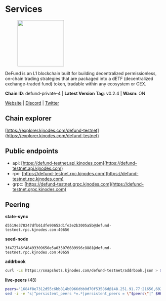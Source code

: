 # Services

<figure><img src="https://raw.githubusercontent.com/kj89/testnet_manuals/main/pingpub/logos/defund.png" width="150" alt=""><figcaption></figcaption></figure>

DeFund is an L1 blockchain built for building decentralized permissionless,  on-chain trading strategies that are packaged into a dETF (decentralized  exchange-traded fund) token, tradable within any ecosystem or CEX.

**Chain ID**: defund-private-4 | **Latest Version Tag**: v0.2.4 | **Wasm**: ON

[Website](https://www.defund.app) | [Discord](https://discord.gg/FV26pRPZ3P) | [Twitter](https://twitter.com/defund_finance)




## Chain explorer
[https://explorer.kjnodes.com/defund-testnet](https://explorer.kjnodes.com/defund-testnet)

## Public endpoints

* api: [https://defund-testnet.api.kjnodes.com](https://defund-testnet.api.kjnodes.com)
* rpc: [https://defund-testnet.rpc.kjnodes.com](https://defund-testnet.rpc.kjnodes.com)
* grpc: [https://defund-testnet.grpc.kjnodes.com](https://defund-testnet.grpc.kjnodes.com)

## Peering

**state-sync**

```text
d5519e378247dfb61dfe90652d1fe3e2b3005a5b@defund-testnet.rpc.kjnodes.com:40656
```

**seed-node**

```text
3f472746f46493309650e5a033076689996c8881@defund-testnet.rpc.kjnodes.com:40659
```

**addrbook**
```bash
curl -Ls https://snapshots.kjnodes.com/defund-testnet/addrbook.json > $HOME/.defund/config/addrbook.json
```

**live-peers** (48)
```bash
peers="1684f8e7312d55c6bb814b0966dbb0d70f53586d@148.251.91.77:21656,692610e4e05fb6e7863c6510d47e849ccf4ee8af@155.133.22.126:26656,d5519e378247dfb61dfe90652d1fe3e2b3005a5b@65.109.68.190:40656,9caa4ac64062fa1178a9db93d24209841bbd30ba@199.175.98.110:26656,2b8a63defdcde856b7c4febac9658ad2ef26befb@65.108.9.230:18656,2b76e96658f5e5a5130bc96d63f016073579b72d@51.91.215.40:45656,5ba975533e25b25e84df48bc6aeeed108f78aba4@209.126.2.211:26656,6b1d0569f71f28447574928adb7dd451656bc39f@144.91.99.234:26656,60cbe74b075e69c65e55e3b24dbd2f27710c1c99@70.34.222.241:40656,8675cc6e69c2043a8dc0a854e769c1f135b5f272@23.88.73.158:26656,6d17e0f49bc1856c732f1d439647720ba127aab8@84.46.247.5:26656,1c4d96b6529211d2efcf4ea2e274eaff48da4ed0@65.109.70.4:40656,8c2006b0c28ed9801cbdccdd63842afa24747681@195.2.74.112:40656,12339866b54981ecf4f9f737535d44a9fcd8033e@159.69.152.235:26656,6cd79e36c129b80dbf89f625b9089f14a2581448@95.179.209.159:40656,13e5fb91e66d4ff918f466c20e5b82b58396a88a@5.9.122.49:13656,697f31b85271b5cff766e405e47c1be332de767d@178.163.77.190:26656,807a0dc497bec0ab730310738ef7d27fd3df7671@155.133.27.248:27656,69cce9d9a6f24c1cdada09bc7afed34937d39dea@89.163.209.173:40656,11dd3e4614218bf584b6134148e2f8afae607d93@142.132.231.118:26656,514d7a0dc5c5ab4df2269e106f02554763a0cd69@185.209.31.9:40656,dca0e42d5d6838954ae08b5526c42a80c01d5538@159.69.74.237:26756,9defab88984fb8732e3bc33dd05cac99530c6509@89.163.255.100:26656,e199e4d17120559bc34357d72f6595cbcd4d5cd4@173.212.216.232:26656,bf05df3550272f56495e9d4cf2637dd6554e36a6@38.242.139.242:26656,3393cfd5d08561f019b2cd6ce076c3e63102baf6@65.108.105.48:11256,ea29643000ec22493366f342df5e9c74ffeefa8f@154.12.245.41:26656,9f039839a6bbd180ab9e49dec77500d3c3b42c10@194.163.147.222:26656,fa94522ec824f2dc1a3a172400b6370667e7b546@158.247.232.165:40656,c2977e5d8d822e75c8916867b5c713e6b3841705@65.109.225.137:40656,6854d36513081c77a24987ab66a436e29e3e5cfa@65.21.131.215:26576,a240dbc941bdf485d46191a4db4ce2d0fe69cc1f@164.68.127.182:26656,053a0c05ccc43617c68ae4358f079bf4ab176868@164.68.127.58:26656,28f14b89d10992cff60cbe98d4cd1cf84b1d2c60@88.99.214.188:26656,2687b608599ef656f343a790f21fb3fb9292668e@194.146.13.187:26656,48fe32b3f93472a26854ee6fef69447f62a265ed@199.175.98.109:26656,88232417b05f9e1f3cd6ff9fa3296219d577dee4@185.144.99.73:26656,9a9d00cbbd8db6f497c5f0b0a5ad85e42d581bdd@168.119.117.120:26656,22e097c86358cb731fad2880291ed8e1f03b2012@65.108.78.101:26656,bf49dcb52d911e6edf8f553e7e6da7f9fbdadc39@212.23.222.89:26656,23c22b887e2cd55de7eb491f43f52e8d6915e825@65.108.98.56:26656,1218ac419c161e05707f4d7e95e7f754267506b4@65.109.17.23:56214,6691e56c95ca475481f61418c28e11ca2e4469fe@194.146.13.186:26656,1073a531a4daea78c6a9ea840bb5c2b6c2941e07@154.53.54.11:26656,7c51020736ee08fce69cf55bec09b8d1b48167a2@94.131.2.41:26656,3a8911a5dc4d53f2eb4174b60f2d6403529cd467@162.55.46.131:36656,d941341fa0f985d853f0e044d075234776cf1df6@77.232.37.54:26656,ac0df3d4a9cc9378b5a2c905057f74e399eeea67@45.87.104.39:26656"
sed -i -e "s|^persistent_peers *=.*|persistent_peers = \"$peers\"|" $HOME/.defund/config/config.toml
```
